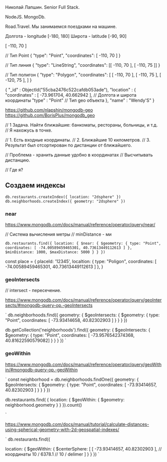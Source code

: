 Николай Лапшин. Senior Full Stack.

NodeJS. MongoDb.

Road.Travel. Мы занимаемся поездками на машине.

Долгота - longitude [-180, 180]
Широта - latitude [-90, 90]

[ -110, 70 ]

<!-- 55.68834511689159, 37.5396479740002 -->

// Тип Point
{
  "type": "Point", 
  "coordinates": [ -110, 70 ]
}

// Тип линия
{
  "type": "LineString", 
  "coordinates": [[ -110, 70 ], [ -110, 75 ]]
}

// Тип полигон
{
  "type": "Polygon", 
  "coordinates": [
    [ -110, 70 ], 
    [ -110, 75 ], 
    [ -120, 75 ],
  ]
}

{
    "_id" : ObjectId("55cba2476c522cafdb053ade"),
    "location" : {
        "coordinates" : [ 
            -73.961704, 
            40.662942
        ], // Долгота и широта координаты
        "type" : "Point" // Тип geo объекта
    },
    "name" : "Wendy'S"
}


https://github.com/nlapshin/mongodb-geo
https://github.com/BorisPlus/mongodb_geo

// 1 Задача. Найти ближайшие: банкоматы, рестораны, больницы, и т.д. 
// Я нахожусь в точке.

// 1. Есть входные координаты.
// 2. Ближайшие 10 километров.
// 3. Результат был отсортирован по дистанции от ближайшего.

// Проблема - хранить данные удобно в координатах
// Высчитывать дистанцию.


// Где я?


## Создаем индексы

`
db.restaurants.createIndex({ location: "2dsphere" })
db.neighborhoods.createIndex({ geometry: "2dsphere" })
`

### near

https://www.mongodb.com/docs/manual/reference/operator/query/near/

<!-- near - это близкий. -->
// Система вычисления метры
// minDistance - ми

`
db.restaurants.find({
  location: {
     $near: {
       $geometry: {
          type: "Point",
          coordinates: [ -74.00589459465301, 40.73613449112613 ]
       },
       $minDistance: 1000,
       $maxDistance: 5000
     }
   }
})
`

const place = {
  placeId: '12345',
  localtion: {
    type: "Poligon",
    coordinates: [ -74.00589459465301, 40.73613449112613 ]
  },
}

### geoIntersects

// intersect - пересечение.

https://www.mongodb.com/docs/manual/reference/operator/query/geoIntersects/#mongodb-query-op.-geoIntersects

`
db.neighborhoods.find({ 
  geometry: { 
    $geoIntersects: { 
      $geometry: { 
        type: "Point", 
        coordinates: [ -73.93414658, 40.82302903 ] 
      } 
    } 
  } 
})

db.getCollection('neighborhoods').find({ 
  geometry: { 
    $geoIntersects: { 
      $geometry: { 
        type: "Point", 
        coordinates: [ -73.9576542374368, 40.81622590579082] 
      } 
    } 
  } 
})
`

### geoWithin

https://www.mongodb.com/docs/manual/reference/operator/query/geoWithin/#mongodb-query-op.-geoWithin

`
const neighborhood = db.neighborhoods.findOne({ 
  geometry: { 
    $geoIntersects: { 
      $geometry: { 
        type: "Point", 
        coordinates: [ -73.93414657, 40.82302903 ] 
      } 
    } 
  } 
})

db.restaurants.find( { 
  location: { 
    $geoWithin: { 
      $geometry: neighborhood.geometry 
    } 
  } 
}).count()

`

https://www.mongodb.com/docs/manual/tutorial/calculate-distances-using-spherical-geometry-with-2d-geospatial-indexes/

`
db.restaurants.find({

  location: { 
    $geoWithin: { 
      $centerSphere: [ 
        [ -73.93414657, 40.82302903 ],  // координаты
        10 / 6378.1 // 10 / delimer
      ] 
    } 
  }
})
`
